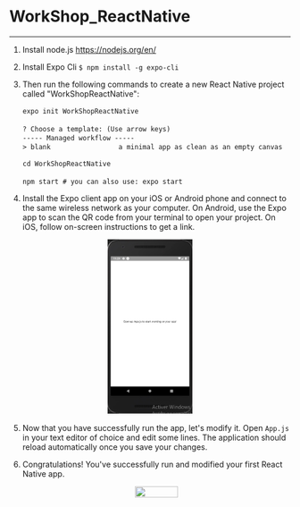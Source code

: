 # WorkShop_ReactNative

---
 
 1) Install node.js https://nodejs.org/en/
 
 2) Install Expo Cli ```$ npm install -g expo-cli```
 
 3) Then run the following commands to create a new React Native project called "WorkShopReactNative":
    ```
    expo init WorkShopReactNative
    
    ? Choose a template: (Use arrow keys)
    ----- Managed workflow -----
    > blank                 a minimal app as clean as an empty canvas
    ```
    ```
    cd WorkShopReactNative
    
    npm start # you can also use: expo start
    ```
  4) Install the Expo client app on your iOS or Android phone and connect to the same wireless network as your computer. On Android, use       the Expo app to scan the QR code from your terminal to open your project. On iOS, follow on-screen instructions to get a link.
 
 <p align="center">
 <img width="30%" height="30%" src="/img/app_first_launch.png">
 </p>
 
 5) Now that you have successfully run the app, let's modify it. Open ```App.js``` in your text editor of choice and edit some lines. The     application should reload automatically once you save your changes.
 
 6) Congratulations! You've successfully run and modified your first React Native app.
    
    <p align="center">
      <img width="40%" height="40%" src="/img/spider-man-danse.gif">
    </p>
